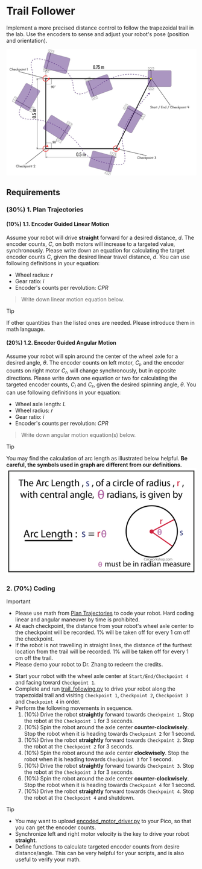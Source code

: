 # Trail Follower

Implement a more precised distance control to follow the trapezoidal trail in the lab.
Use the encoders to sense and adjust your robot's pose (position and orientation).

![trail_follower](/images/follow_trail.jpg)

## Requirements

### (30%) 1. Plan Trajectories

#### (10%) 1.1. Encoder Guided Linear Motion

Assume your robot will drive **straight** forward for a desired distance, $d$.
The encoder counts, $C$, on both motors will increase to a targeted value, synchronously.
Please write down an equation for calculating the target encoder counts $C$, given the desired linear travel distance, $d$.
You can use following definitions in your equation:

- Wheel radius: $r$
- Gear ratio: $i$
- Encoder's counts per revolution: $CPR$

> Write down linear motion equation below.

> [!TIP]
> If other quantities than the listed ones are needed.
> Please introduce them in math language.


#### (20%) 1.2. Encoder Guided Angular Motion

Assume your robot will spin around the center of the wheel axle for a desired angle, $\theta$.
The encoder counts on left motor, $C_l$, and the encoder counts on right motor $C_r$, will change synchronously, but in opposite directions.
Please write down one equation or two for calculating the targeted encoder counts, $C_l$ and $C_r$, given the desired spinning angle, $\theta$.
You can use following definitions in your equation:

- Wheel axle length: $L$
- Wheel radius: $r$
- Gear ratio: $i$
- Encoder's counts per revolution: $CPR$

> Write down angular motion equation(s) below.

> [!TIP]
> You may find the calculation of arc length as illustrated below helpful.
> **Be careful, the symbols used in graph are different from our definitions.**
> ![arc_length](images/arc-length-formula.png)


### 2. (70%) Coding

> [!IMPORTANT]
>
> - Please use math from [Plan Trajectories](#30-1-plan-trajectories) to code your robot.
Hard coding linear and angular maneuver by time is prohibited.
> - At each checkpoint, the distance from your robot's wheel axle center to the checkpoint will be recorded.
1% will be taken off for every 1 cm off the checkpoint.
> - If the robot is not travelling in straight lines, the distance of the furthest location from the trail will be recorded.
1% will be taken off for every 1 cm off the trail.
> - Please demo your robot to Dr. Zhang to redeem the credits.

- Start your robot with the wheel axle center at `Start/End/Checkpoint 4` and facing toward `Checkpoint 1`.
- Complete and run [trail_following.py](trail_following.py) to drive your robot along the trapezoidal trail and visiting `Checkpoint 1`, `Checkpoint 2`, `Checkpoint 3` and `Checkpoint 4` in order.
- Perform the following movements in sequence.
   1. (10%) Drive the robot **straightly** forward towards `Checkpoint 1`.
   Stop the robot at the `Checkpoint 1` for 3 seconds.
   2. (10%) Spin the robot around the axle center **counter-clockwisely**.
   Stop the robot when it is heading towards `Checkpoint 2` for 1 second.
   3. (10%) Drive the robot **straightly** forward towards `Checkpoint 2`.
   Stop the robot at the `Checkpoint 2` for 3 seconds.
   4. (10%) Spin the robot around the axle center **clockwisely**.
   Stop the robot when it is heading towards `Checkpoint 3` for 1 second.
   5. (10%) Drive the robot **straightly** forward towards `Checkpoint 3`.
   Stop the robot at the `Checkpoint 3` for 3 seconds.
   6. (10%) Spin the robot around the axle center **counter-clockwisely**.
   Stop the robot when it is heading towards `Checkpoint 4` for 1 second.
   7. (10%) Drive the robot **straightly** forward towards `Checkpoint 4`.
   Stop the robot at the `Checkpoint 4` and shutdown.

> [!TIP]
>
> - You may want to upload [encoded_motor_driver.py](https://github.com/linzhangUCA/3421example-motor_control/blob/main/encoded_motor_driver.py) to your Pico, so that you can get the encoder counts.
> - Synchronize left and right motor velocity is the key to drive your robot **straight**.
> - Define functions to calculate targeted encoder counts from desire distance/angle.
This can be very helpful for your scripts, and is also useful to verify your math.
